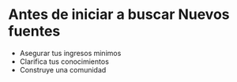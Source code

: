 # Antes de iniciar a buscar Nuevos fuentes

- Asegurar tus ingresos minimos
- Clarifica tus conocimientos
- Construye una comunidad